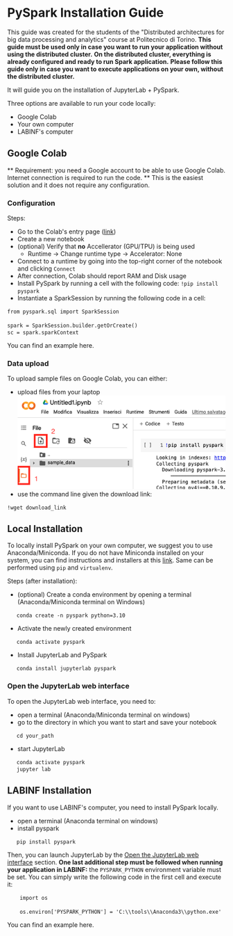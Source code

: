 # PySpark Installation Guide
This guide was created for the students of the "Distributed architectures for big data processing and analytics" course at Politecnico di Torino.
**This guide must be used only in case you want to run your application without using the distributed cluster.**
**On the distributed cluster, everything is already configured and ready to run Spark application.**
**Please follow this guide only in case you want to execute applications on your own, without the distributed cluster.**

It will guide you on the installation of JupyterLab + PySpark.

Three options are available to run your code locally:
 - Google Colab
 - Your own computer
 - LABINF's computer


## Google Colab
** Requirement: you need a Google account to be able to use Google Colab. Internet connection is required to run the code. **
This is the easiest solution and it does not require any configuration.

### Configuration

Steps:
 - Go to the Colab's entry page ([link](https://colab.research.google.com/))
 - Create a new notebook
 - (optional) Verify that **no** Accellerator (GPU/TPU) is being used
    - Runtime -> Change runtime type -> Accelerator: None
 - Connect to a runtime by going into the top-right corner of the notebook and clicking `Connect`
 - After connection, Colab should report RAM and Disk usage
 - Install PySpark by running a cell with the following code: `!pip install pyspark`
 - Instantiate a SparkSession by running the following code in a cell:
```
from pyspark.sql import SparkSession

spark = SparkSession.builder.getOrCreate()
sc = spark.sparkContext
```

You can find an example here.

### Data upload
To upload sample files on Google Colab, you can either:
 - upload files from your laptop
 ![ColabUpload](images/colab_upload.png)
 - use the command line given the download link:
 ```
 !wget download_link
 ```

## Local Installation
To locally install PySpark on your own computer, we suggest you to use Anaconda/Miniconda.
If you do not have Miniconda installed on your system, you can find instructions and installers at this [link](https://docs.conda.io/en/latest/miniconda.html).
Same can be performed using `pip` and `virtualenv`.

Steps (after installation):
 - (optional) Create a conda environment by opening a terminal (Anaconda/Miniconda terminal on Windows)
 ```
    conda create -n pyspark python=3.10
 ```
 - Activate the newly created environment
 ```
    conda activate pyspark
 ```
 - Install JupyterLab and PySpark
 ```
    conda install jupyterlab pyspark
 ```

### Open the JupyterLab web interface
To open the JupyterLab web interface, you need to:
 - open a terminal (Anaconda/Miniconda terminal on windows)
 - go to the directory in which you want to start and save your notebook
 ```
    cd your_path
 ```
 - start JupyterLab
 ```
    conda activate pyspark
    jupyter lab
 ```

## LABINF Installation
If you want to use LABINF's computer, you need to install PySpark locally.
 - open a terminal (Anaconda terminal on windows)
 - install pyspark
 ```
    pip install pyspark
 ```

Then, you can launch JupyterLab by the [Open the JupyterLab web interface](#Open-the-JupyterLab-web-interface) section.
**One last additional step must be followed when running your application in LABINF:**
the `PYSPARK_PYTHON` environment variable must be set. You can simply write the following code in the first cell and execute it:

```
    import os

    os.environ['PYSPARK_PYTHON'] = 'C:\\tools\\Anaconda3\\python.exe'
```

You can find an example here.